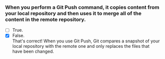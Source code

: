 ### When you perform a Git Push command, it copies content from your local repository and then uses it to merge all of the content in the remote repository.

- [ ] True.
- [x] False. <br>
      That's correct! When you use Git Push, Git compares a snapshot of your local repository with the remote one and only replaces the files that have been changed.
